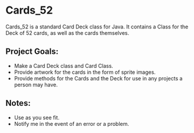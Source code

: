 # Cards_52

Cards_52 is a standard Card Deck class for Java.  It contains a Class for the Deck of 52 cards, as well as the cards themselves.

## Project Goals:
* Make a Card Deck class and Card Class.
* Provide artwork for the cards in the form of sprite images.
* Provide methods for the Cards and the Deck for use in any projects a person may have.

## Notes:
* Use as you see fit.
* Notify me in the event of an error or a problem.
